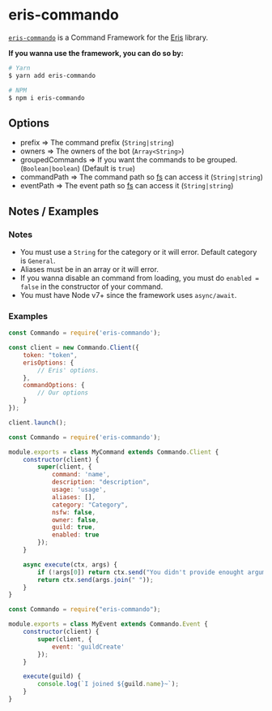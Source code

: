 # eris-commando
[`eris-commando`](https://npmjs.com/package/eris-commando) is a Command Framework for the [Eris](https://abal.moe/Eris) library.

**If you wanna use the framework, you can do so by:**
```sh
# Yarn
$ yarn add eris-commando

# NPM
$ npm i eris-commando
```

## Options
* prefix => The command prefix (`String|string`)
* owners => The owners of the bot (`Array<String>`)
* groupedCommands => If you want the commands to be grouped. (`Boolean|boolean`) (Default is `true`)
* commandPath => The command path so [fs](https://nodejs.org/api/fs.html) can access it (`String|string`)
* eventPath => The event path so [fs](https://nodejs.org/api/fs.html) can access it (`String|string`)

## Notes / Examples
### Notes
* You must use a `String` for the category or it will error. Default category is `General`.
* Aliases must be in an array or it will error.
* If you wanna disable an command from loading, you must do `enabled = false` in the constructor of your command.
* You must have Node v7+ since the framework uses `async/await`.

### Examples
```js
const Commando = require('eris-commando');

const client = new Commando.Client({
    token: "token",
    erisOptions: {
        // Eris' options.
    },
    commandOptions: {
        // Our options
    }
});

client.launch();
```
```js
const Commando = require('eris-commando');

module.exports = class MyCommand extends Commando.Client {
    constructor(client) {
        super(client, {
            command: 'name',
            description: "description",
            usage: 'usage',
            aliases: [],
            category: "Category",
            nsfw: false,
            owner: false,
            guild: true,
            enabled: true
        });
    }

    async execute(ctx, args) {
        if (!args[0]) return ctx.send("You didn't provide enought arguments!");
        return ctx.send(args.join(" "));
    }
}
```
```js
const Commando = require("eris-commando");

module.exports = class MyEvent extends Commando.Event {
    constructor(client) {
        super(client, {
            event: 'guildCreate'
        });
    }

    execute(guild) {
        console.log(`I joined ${guild.name}~`);
    }
}
```
